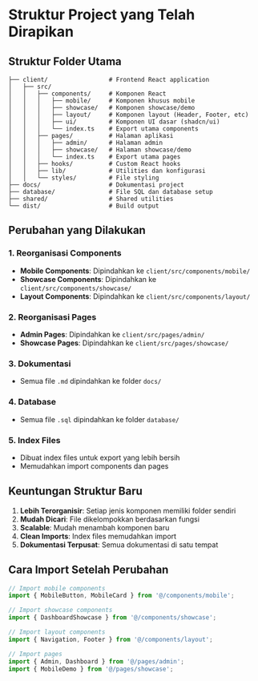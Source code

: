 # Struktur Project yang Telah Dirapikan

## Struktur Folder Utama

```
├── client/                 # Frontend React application
│   ├── src/
│   │   ├── components/     # Komponen React
│   │   │   ├── mobile/     # Komponen khusus mobile
│   │   │   ├── showcase/   # Komponen showcase/demo
│   │   │   ├── layout/     # Komponen layout (Header, Footer, etc)
│   │   │   ├── ui/         # Komponen UI dasar (shadcn/ui)
│   │   │   └── index.ts    # Export utama components
│   │   ├── pages/          # Halaman aplikasi
│   │   │   ├── admin/      # Halaman admin
│   │   │   ├── showcase/   # Halaman showcase/demo
│   │   │   └── index.ts    # Export utama pages
│   │   ├── hooks/          # Custom React hooks
│   │   ├── lib/            # Utilities dan konfigurasi
│   │   └── styles/         # File styling
├── docs/                   # Dokumentasi project
├── database/               # File SQL dan database setup
├── shared/                 # Shared utilities
└── dist/                   # Build output
```

## Perubahan yang Dilakukan

### 1. Reorganisasi Components
- **Mobile Components**: Dipindahkan ke `client/src/components/mobile/`
- **Showcase Components**: Dipindahkan ke `client/src/components/showcase/`
- **Layout Components**: Dipindahkan ke `client/src/components/layout/`

### 2. Reorganisasi Pages
- **Admin Pages**: Dipindahkan ke `client/src/pages/admin/`
- **Showcase Pages**: Dipindahkan ke `client/src/pages/showcase/`

### 3. Dokumentasi
- Semua file `.md` dipindahkan ke folder `docs/`

### 4. Database
- Semua file `.sql` dipindahkan ke folder `database/`

### 5. Index Files
- Dibuat index files untuk export yang lebih bersih
- Memudahkan import components dan pages

## Keuntungan Struktur Baru

1. **Lebih Terorganisir**: Setiap jenis komponen memiliki folder sendiri
2. **Mudah Dicari**: File dikelompokkan berdasarkan fungsi
3. **Scalable**: Mudah menambah komponen baru
4. **Clean Imports**: Index files memudahkan import
5. **Dokumentasi Terpusat**: Semua dokumentasi di satu tempat

## Cara Import Setelah Perubahan

```typescript
// Import mobile components
import { MobileButton, MobileCard } from '@/components/mobile';

// Import showcase components  
import { DashboardShowcase } from '@/components/showcase';

// Import layout components
import { Navigation, Footer } from '@/components/layout';

// Import pages
import { Admin, Dashboard } from '@/pages/admin';
import { MobileDemo } from '@/pages/showcase';
```
